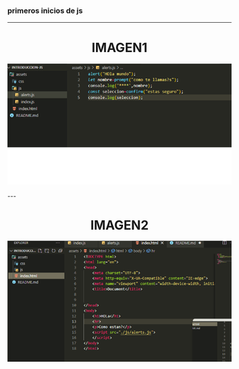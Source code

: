 ### primeros inicios de js
---
<h1 align="center"> IMAGEN1</h1>
<p align="center"><img src="./assets/img/imagen2.png"/></p> 
---
<h1 align="center"> IMAGEN2</h1>
<p align="center"><img src="./assets/img/img1.png"/></p> 